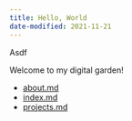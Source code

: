 ```yaml
---
title: Hello, World
date-modified: 2021-11-21
---
```


Asdf

Welcome to my digital garden!

* [about.md](about.md)
* [index.md](index.md)
* [projects.md](projects.md)
